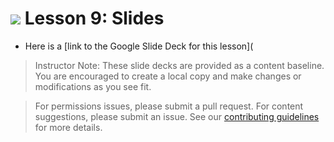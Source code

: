
# ![](https://ga-dash.s3.amazonaws.com/production/assets/logo-9f88ae6c9c3871690e33280fcf557f33.png) Lesson 9: Slides
- Here is a [link to the Google Slide Deck for this lesson](

> Instructor Note: These slide decks are provided as a content baseline. You are encouraged to create a local copy and make changes or modifications as you see fit. 

> For permissions issues, please submit a pull request. For content suggestions, please submit an issue. See our [contributing guidelines](../../../../contributing.md) for more details.
